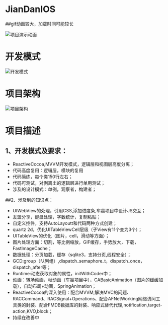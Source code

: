 # JianDanIOS

##gif动画较大，加载时间可能较长


![项目演示动画](https://github.com/shenhualxt/JianDanIOS/blob/master/image/%E7%85%8E%E8%9B%8B%E6%BC%94%E7%A4%BA%E5%8A%A8%E7%94%BB.gif)

# 开发模式
  ![开发模式](https://github.com/shenhualxt/JianDanIOS/blob/master/image/QQ20151022-1%402x.png)
  
# 项目架构
 ![ 项目架构](https://github.com/shenhualxt/JianDanIOS/blob/master/image/QQ20151022-2%402x.png)


# 项目描述

## 1、开发模式及要求：
  
+ ReactiveCocoa,MVVM开发模式，逻辑层和视图层高度分离；
+ 代码高度复用：逻辑层，模块的复用
+ 代码简练，每个类150行左右；
+ 代码可测试，对剥离出的逻辑层进行单用测试；
+  涉及的设计模式：单例，观察者，构建者；

##2、涉及到的知识点：
+ UIWebView的处理，引用CSS,添加进度条,车赢项目中设计JS交互；
+ 友盟分享，键盘处理，字数统计，复制粘贴；
+ 自定义控件，支持AutoLayoutt和代码两种方式创建；
+ quartz 2d，优化UITableViewCell层级（子View有11个变为3个）；
+ UITableView的优化（图片，cell，滑动等方面）；
+ 图片处理方面：切割，等比例缩放，GIF缓存，手势放大，下载，FastImageCache；
+ 数据处理：分页加载，缓存（sqlite3，支持分页,线程安全）；
+ GCD:group（队列组）,dispatch_semaphore_t，dispatch_once，dispatch_after等；
+ Runtime:动态获取对象的属性，initWithCoder中；
+ 动画：转场动画，帧动画（车赢项目中），CABasicAnimation（图片的缓缓加载），自动布局+动画，SpringAnimation；
+ ReactiveCocoa的深入使用：配合MVVM,解决MVC的问题、RACCommand、RACSignal+Operations、配合AFNetWorking网络访问工具类的封装、配合FMDB数据库的封装、响应式替代代理,notification,target-action,KVO,block；
+ 持续在改善中



